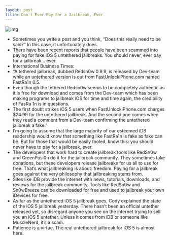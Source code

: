 ```yaml
---
layout: post
title: Don't Ever Pay For a Jailbreak, Ever
---
```

![img](http://media.idownloadblog.com/wp-content/uploads/2011/10/Screen-Shot-2011-10-23-at-12.02.08-AM-e1319342647796.png)
* Sometimes you write a post and you think, “Does this really need to be said?” In this case, it unfortunately does.
* There have been recent reports that people have been scammed into paying for fake iOS 5 untethered jailbreaks. You should never, ever pay for a jailbreak… ever.
* International Business Times:
* “A tethered jailbreak, dubbed Redsn0w 0.9.9, is released by Dev-team while an untethered version is out from FastUnlockiPhone.com named FastRa1n 0.5.
* Even though the tethered Redsn0w seems to be completely authentic as it is free for download and comes from the Dev-team which has been making programs to jailbreak iOS for time and time again, the credibility of FasRa 1n is in questions.
* The first doubt strikes iOS 5 users when FastUnlockiPhone.com charges $24.99 for the untethered jailbreak. And the second one comes when they read a comment from a Dev-team confirming the untethered jailbreak a fake.”
* I’m going to assume that the large majority of our esteemed iDB readership would know that something like FastRa1n is fake as fake can be. But for those that would be easily fooled, know this: you should never have to pay for a jailbreak, ever.
* The developers that work hard to create jailbreak tools like RedSn0w and GreenPosi0n do it for the jailbreak community. They sometimes take donations, but these developers release jailbreaks for us all to use for free. That’s what jailbreaking is about: freedom. Paying for a jailbreak goes against the very philosophy that jailbreaking stems from.
* Sites like iDB provide the internet with news, tutorials, downloads, and reviews for the jailbreak community. Tools like RedSn0w and Sn0wBreeze can be downloaded for free and used to jailbreak your own iDevices for free.
* As far as the untethered iOS 5 jailbreak goes, Cody explained the state of the iOS 5 jailbreak yesterday. There hasn’t been an official untether released yet, so disregard anyone you see on the internet trying to sell you an iOS 5 untether. Unless it comes from iDB or someone like MuscleNerd, it’s a scam.
* Patience is a virtue. The real untethered jailbreak for iOS 5 is almost here.

